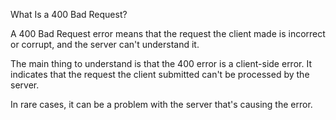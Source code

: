 What Is a 400 Bad Request?

A 400 Bad Request error means that the request the client made is incorrect or corrupt, and the server can't understand it. 

The main thing to understand is that the 400 error is a client-side error. It indicates that the request the client submitted can't be processed by the server. 

In rare cases, it can be a problem with the server that's causing the error.